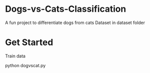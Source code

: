 # Dogs-vs-Cats-Classification

A fun project to differentiate dogs from cats Dataset in dataset folder 



# Get Started

Train data





python dogvscat.py
